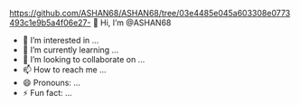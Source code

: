 https://github.com/ASHAN68/ASHAN68/tree/03e4485e045a603308e0773493c1e9b5a4f06e27- 👋 Hi, I’m @ASHAN68
- 👀 I’m interested in ...
- 🌱 I’m currently learning ...
- 💞️ I’m looking to collaborate on ...
- 📫 How to reach me ...
- 😄 Pronouns: ...
- ⚡ Fun fact: ...

<!---
ASHAN68/ASHAN68 is a ✨ special ✨ repository because its `README.md` (this file) appears on your GitHub profile.
You can click the Preview link to take a look at your changes.
--->
